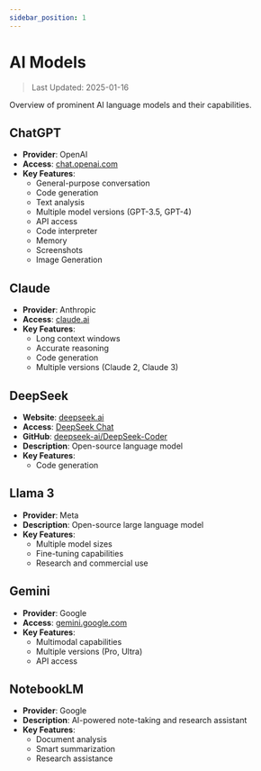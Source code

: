 ```yaml
---
sidebar_position: 1
---
```


# AI Models

> Last Updated: 2025-01-16

Overview of prominent AI language models and their capabilities.

## ChatGPT
- **Provider**: OpenAI
- **Access**: [chat.openai.com](https://chat.openai.com)
- **Key Features**:
  - General-purpose conversation
  - Code generation
  - Text analysis
  - Multiple model versions (GPT-3.5, GPT-4)
  - API access
  - Code interpreter
  - Memory
  - Screenshots
  - Image Generation

## Claude
- **Provider**: Anthropic
- **Access**: [claude.ai](https://claude.ai)
- **Key Features**:
  - Long context windows
  - Accurate reasoning
  - Code generation
  - Multiple versions (Claude 2, Claude 3)

## DeepSeek
- **Website**: [deepseek.ai](https://deepseek.ai)
- **Access**: [DeepSeek Chat](https://chat.deepseek.com)
- **GitHub**: [deepseek-ai/DeepSeek-Coder](https://github.com/deepseek-ai/DeepSeek-Coder)
- **Description**: Open-source language model
- **Key Features**:
  - Code generation

## Llama 3
- **Provider**: Meta
- **Description**: Open-source large language model
- **Key Features**:
  - Multiple model sizes
  - Fine-tuning capabilities
  - Research and commercial use

## Gemini
- **Provider**: Google
- **Access**: [gemini.google.com](https://gemini.google.com)
- **Key Features**:
  - Multimodal capabilities
  - Multiple versions (Pro, Ultra)
  - API access

## NotebookLM
- **Provider**: Google
- **Description**: AI-powered note-taking and research assistant
- **Key Features**:
  - Document analysis
  - Smart summarization
  - Research assistance 